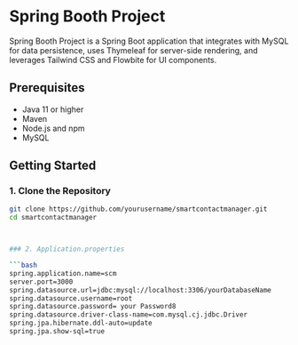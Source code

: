 # Spring Booth Project

Spring Booth Project is a Spring Boot application that integrates with MySQL for data persistence, uses Thymeleaf for server-side rendering, and leverages Tailwind CSS and Flowbite for UI components.

## Prerequisites

- Java 11 or higher
- Maven
- Node.js and npm
- MySQL

## Getting Started

### 1. Clone the Repository

```bash
git clone https://github.com/yourusername/smartcontactmanager.git
cd smartcontactmanager



### 2. Application.properties

```bash
spring.application.name=scm
server.port=3000
spring.datasource.url=jdbc:mysql://localhost:3306/yourDatabaseName
spring.datasource.username=root
spring.datasource.password= your Password8
spring.datasource.driver-class-name=com.mysql.cj.jdbc.Driver
spring.jpa.hibernate.ddl-auto=update
spring.jpa.show-sql=true

